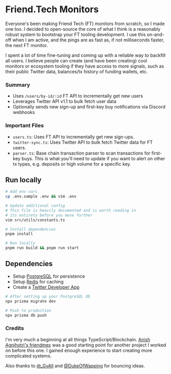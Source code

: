 # Friend.Tech Monitors

Everyone's been making Friend Tech (FT) monitors from scratch, so I made one too. I decided to open-source the core of what I think is a reasonably robust system to bootstrap your FT tooling development. I use this on-and-off when I am active, and the pings are as fast as, if not milliseconds faster, the next FT monitor.

I spent a lot of time fine-tuning and coming up with a reliable way to backfill all users. I believe people can create (and have been creating) cool monitors or ecosystem tooling if they have access to more signals, such as their public Twitter data, balances/tx history of funding wallets, etc.

### Summary

- Uses `/users/by-id/:id` FT API to incrementally get new users
- Leverages Twitter API v1.1 to bulk fetch user data
- Optionally sends new sign-up and first-key buy notifications via Discord webhooks

### Important Files

- `users.ts`: Uses FT API to incrementally get new sign-ups.
- `twitter-sync.ts`: Uses Twitter API to bulk fetch Twitter data for FT users.
- `parser.ts`: Base chain transaction parser to scan transactions for first-key buys. This is what you'll need to update if you want to alert on other tx types, e.g. deposits or high volume for a specific key.

## Run locally

```bash
# Add env vars
cp .env.sample .env && vim .env

# Update additional config
# This file is heavily documented and is worth reading in
# its entirety before you move further
vim src/utils/constants.ts

# Install dependencies
pnpm install

# Run locally
pnpm run build && pnpm run start
```

## Dependencies

- Setup [PostgreSQL](https://www.postgresql.org/) for persistence
- Setup [Redis](https://redis.io/) for caching
- Create a [Twitter Developer App](https://developer.twitter.com/en)

```bash
# After setting up your PostgreSQL db
npx prisma migrate dev

# Push to production
npx prisma db push
```

### Credits

I'm very much a beginning at all things TypeScript/Blockchain. [Anish Agnihotri's friendmex](https://github.com/Anish-Agnihotri/friendmex) was a good starting point for another project I worked on before this one. I gained enough experience to start creating more complicated systems.

Also thanks to [@\_GvAll](https://twitter.com/_GvAll) and [@DukeOfWapping](https://twitter.com/DukeOfWapping) for bouncing ideas.
